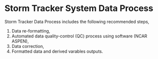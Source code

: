 # Storm Tracker System Data Process

Storm Tracker Data Process includes the following recommended steps,

1. Data re-formatting,
2. Automated data quality-control (QC) process using software (NCAR ASPEN),
3. Data correction,
4. Formatted data and derived varables outputs.
